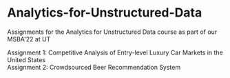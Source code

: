 # Analytics-for-Unstructured-Data
Assignments for the Analytics for Unstructured Data course as part of our MSBA'22 at UT

Assignment 1: Competitive Analysis of Entry-level Luxury Car Markets in the United States  
Assignment 2: Crowdsourced Beer Recommendation System
